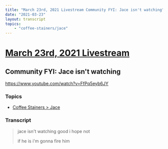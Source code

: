 ```yaml
---
title: "March 23rd, 2021 Livestream Community FYI: Jace isn't watching"
date: "2021-03-23"
layout: transcript
topics:
    - "coffee-stainers/jace"
---
```

# [March 23rd, 2021 Livestream](../2021-03-23.md)
## Community FYI: Jace isn't watching
https://www.youtube.com/watch?v=FfPq5eyb6JY

### Topics
* [Coffee Stainers > Jace](../topics/coffee-stainers/jace.md)

### Transcript

> jace isn't watching good i hope not
>
> if he is i'm gonna fire him
